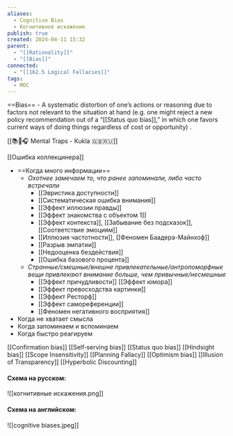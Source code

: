 ```yaml
---
aliases:
  - Cognitive Bias
  - Когнитивное искажение
publish: true
created: 2024-04-11 15:32
parent:
  - "[[Rationality]]"
  - "[[Bias]]"
connected:
  - "[[162.5 Logical Fallacies]]"
tags:
  - MOC
---
```


==Bias== - A systematic distortion of one’s actions or reasoning due to factors not relevant to the situation at hand (e.g. one might reject a new policy recommendation out of a “[[Status quo bias]],” in which one favors current ways of doing things regardless of cost or opportunity) .

[[📚🌰🎧 Mental Traps - Kukla 🇬🇧🇷🇺]]

[[Ошибка коллекцинера]]

- ==Когда много информации==
	- _Охотнее замечаем то, что ранее запоминали, либо часто встречали_
		- [[Эвристика доступности]]
		- [[Систематическая ошибка внимания]]
		- [[Эффект иллюзии правды]]
		- [[Эффект знакомства с объектом 1]]
		- [[Эффект контекста]], [[Забывание без подсказок]], [[Соответствие эмоциям]]
		- [[Иллюзия частотности]], [[Феномен Баадера-Майнхоф]]
		- [[Разрыв эмпатии]]
		- [[Недооценка бездействия]]
		- [[Ошибка базового процента]]
	- _Странные/смешные/внешне привлекательные/антропоморфные вещи привлекают внимание больше, чем привычные/несмешные_
		- [[Эффект причудливости]] [[Эффект юмора]]
		- [[Эффект превосходства картинки]]
		- [[Эффект Ресторф]]
		- [[Эффект самореференции]]
		- [[Феномен негативного восприятия]]
- Когда не хватает смысла
- Когда запоминаем и вспоминаем
- Когда быстро реагируем



[[Confirmation bias]]
[[Self‑serving bias]]
[[Status quo bias]]
[[Hindsight bias]]
[[Scope Insensitivity]]
[[Planning Fallacy]]
[[Optimism bias]]
[[Illusion of Transparency]]
[[Hyperbolic Discounting]]


#### Схема на русском:
![[когнитивные искажения.png]]

#### Схема на английском:
![[cognitive biases.jpeg]]